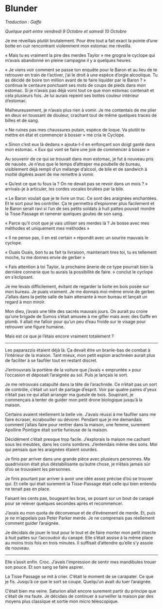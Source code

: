 # Blunder 

*Traduction : Gaffe*

_Quelque part entre vendredi 9 Octobre et samedi 10 Octobre_


Je me réveillais plutôt brutalement. Pour être tout a fait exact la pointe d’une botte en cuir rencontrant violemment mon estomac me réveilla. 

« Mais tu es vraiment la pire des merdes Taylor » me grogna le cyclope qui m’avais abandonné en pleine campagne il y a quelques heures. 

« Je viens voir comment se passe ton enquête pour le Baron et au lieu de te retrouver en train de t’activer, j’ai le droit à une espèce d’orgie alcoolique. Tu as décidé de boire ton million avant de te faire liquider par le Baron ? » continua le centaure ponctuant ses mots de coups de pieds dans mon estomac. Si je n’avais pas déjà vomi tout ce que mon estomac contenait et cela plusieurs fois. Je lui aurais repeint ses bottes couleur intérieur d’estomac. 

Malheureusement, je n’avais plus rien à vomir. Je me contentais de me plier en deux en toussant de douleur, crachant tout de même quelques traces de billes et de sang. 

« Ne ruines pas mes chaussures putain, espèce de loque. Va plutôt te mettre en état et commencer à bosser » me cria le Cyclope. 

« Sinon c’est eux là dedans » ajouta-t-il en enfonçant son doigt ganté dans mon estomac. « Eux qui vont se faire une joie de commencer à bosser » 

Au souvenir de ce qui se trouvait dans mon estomac, je fut à nouveau pris de nausée. Je n’eus que le temps d’attraper ma poubelle de bureau, visiblement déjà rempli d’un mélange d’alcool, de bile et de sandwich à moitié digérés avant de me remettre à vomir. 

« Qu’est ce que tu fous la ? On ne devait pas se revoir dans un mois ? » arrivais-je à articuler, les cordes vocales brulées par la bile. 

« Le Baron voulait que je te livre un truc. Ce sont des araignées enchantées. Et le sort pour les contrôler. Ça te permettra d’espionner plus facilement et le Baron serait ravi si l’un de ses petits soldats à huit pattes pouvait mordre la Tisse Passage et ramener quelques goutes de son sang.   
 
« Parce qu’il croit que je vais utiliser ses merdes là ? Je bosse avec mes méthodes et uniquement mes méthodes »    

« Il ne pense pas, il en est certain » répondit avec un sourire mauvais le cyclope. 

« Ouais Ouais, bon tu as fait ta livraison, maintenant tires toi, tu es tellement moche, tu me donnes envie de gerber »    

« Fais attention à toi Taylor, la prochaine ânerie de ce type pourrait bien la dernière connerie que tu aurais la possibilité de faire. » conclut le cyclope en s’éclipsant. 

Je me levais difficilement, évitant de regarder la boite en bois posée sur mon bureau. Je puais vraiment. Je me donnais moi-même envie de gerber. J’allais dans la petite salle de bain attenante à mon bureau et lançait un regard à mon miroir. 

Mon dieu, j’avais une tête des sacrés mauvais jours. On aurait pu croire qu’une brigade de Sumos s’était amusée à me gifler mais avec des Gaffe en plomb. Il allait me falloir pour qu’un peu d’eau froide sur le visage pour retrouver une figure humaine. 

Mais est ce que je l’étais encore vraiment totalement ? 

---- ------------

Les paparazzis étaient déjà là. Ça devait être un branle-bas de combat à l’intérieur de la maison. Tant mieux, mon petit espion arachnéen aurait plus de faciliter à se faufiler tout en restant discret. 

J’entrouvrais la portière de la voiture que j’avais « empruntée » pour l’occasion et déposait l’araignée au sol. Puis je lançais le sort. 

Je me retrouvais catapulté dans la tête de l’arachnide. Ce n’était pas un sort de contrôle, c’était un sort de partage d’esprit. Voir par quatre paires d’yeux n’était pas ce qui allait arranger ma gueule de bois. Soupirant, je commençais à tenter de guider mon petit drone biologique jusqu’à la maison. 


Certains avaient réellement la belle vie. J’avais réussi à me faufiler sans me faire écraser, écrabouiller ou dévorer. Pendant que je me demandais comment j’allais faire pour rentrer dans la maison, une femme, surement Apolline Pointigre était sortie furieuse de la maison. 

Décidément c’était presque trop facile. J’explorais la maison me cachant sous les meubles, dans les coins sombres. J’entendais même des sons. Moi qui pensais que les araignées étaient sourdes. 

Je finis par arriver dans une grande pièce avec plusieurs personnes. Ma quadrivision était plus déstabilisante qu’autre chose, je n’étais jamais sûr d’où se trouvaient les personnes. 

Je finis pourtant par arriver à avoir une idée assez précise d’où se trouver qui.  Et celle qui était surement la Tisse-Passage était celle qui bien entendu ne tenait pas en place. 

Faisant les cents pas, bougeant les bras, se posant sur un bout de canapé pour se relever quelques secondes après et recommencer. 

J’avais eu mon quota de déconvenue et de d’événement de merde. Et, puis je ne m’appelais pas Peter Parker merde. Je ne comprenais pas réellement comment guider l’araignée. 

Je décidais de jouer le tout pour le tout et de faire monter mon petit insecte à huit pattes sur l’accoudoir du canapé. Elle s’était assise à la même place au moins trois fois en trois minutes. Il suffisait d’attendre qu’elle s’y assoie de nouveau. 


---- ---------

Elle s’assit enfin. Croc. J’avais l’impression de sentir mes mandibules trouer son pouce. Et son sang se faire aspirer. 

La Tisse Passage se mit à crier. C’était le moment de se carapater. Ce que je fis. Jusqu’à ce que le sort se coupe. Quelqu’un avait du tuer l’araignée. 
  
C’était bien ma veine. Saturion allait encore surement partir du principe que c’était de ma faute. Je décidais de continuer à surveiller la maison par des moyens plus classique et sortie mon micro télescopique.  


